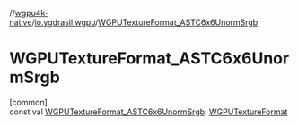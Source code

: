 //[wgpu4k-native](../../index.md)/[io.ygdrasil.wgpu](index.md)/[WGPUTextureFormat_ASTC6x6UnormSrgb](-w-g-p-u-texture-format_-a-s-t-c6x6-unorm-srgb.md)

# WGPUTextureFormat_ASTC6x6UnormSrgb

[common]\
const val [WGPUTextureFormat_ASTC6x6UnormSrgb](-w-g-p-u-texture-format_-a-s-t-c6x6-unorm-srgb.md): [WGPUTextureFormat](-w-g-p-u-texture-format/index.md)